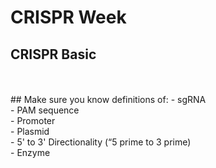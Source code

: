 # CRISPR Week
## CRISPR Basic
<br/>
<br/>
## Make sure you know definitions of:
- sgRNA<br/>
- PAM sequence<br/>
- Promoter<br/>
- Plasmid<br/>
- 5' to 3' Directionality (“5 prime to 3 prime)<br/>
- Enzyme<br/>
<br/>
